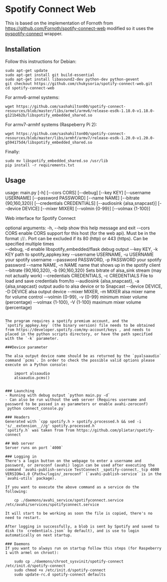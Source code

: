 # Spotify Connect Web

This is based on the implementation of Fornoth from https://github.com/Fornoth/spotify-connect-web modified so it uses the [pyspotify-connect](https://github.com/chukysoria/pyspotify-connect) wrapper.

## Installation

Follow this instructions for Debian:
	
	sudo apt-get update
	sudo apt-get install git build-essential  
	sudo apt-get install libasound2-dev python-dev python-gevent
	git checkout https://github.com/chukysoria/spotify-connect-web.git
	cd spotify-connect-web

For armv6-armel systems:
	
	wget https://github.com/sashahilton00/spotify-connect-resources/blob/master/libs/armel/armv6/release-esdk-1.18.0-v1.18.0-g121b4b2b/libspotify_embedded_shared.so

For armv7-armhf systems (Raspeberry Pi 2):

	wget https://github.com/sashahilton00/spotify-connect-resources/blob/master/libs/armhf/armv7/release-esdk-1.20.0-v1.20.0-g594175d4/libspotify_embedded_shared.so

Finally:
	
	sudo mv libspotify_embedded_shared.so /usr/lib
	pip install -r requirements.txt
	
## Usage

usage: main.py [-h] [--cors CORS] [--debug] [--key KEY] [--username USERNAME]
               [--password PASSWORD] [--name NAME] [--bitrate {90,160,320}]
               [--credentials CREDENTIALS] [--audiosink {alsa,snapcast}]
               [--device DEVICE] [--mixer MIXER] [--volmin {0-99}]
               [--volmax {1-100}]


Web interface for Spotify Connect

optional arguments:
  -h, --help            show this help message and exit
  --cors CORS           enable CORS support for this host (for the web api).
                        Must be in the format <protocol>://<hostname>:<port>.
                        Port can be excluded if its 80 (http) or 443 (https).
                        Can be specified multiple times  
  --debug, -d           enable libspotify_embedded/flask debug output
  --key KEY, -k KEY     path to spotify_appkey.key
  --username USERNAME, -u USERNAME
                        your spotify username
  --password PASSWORD, -p PASSWORD
                        your spotify password
  --name NAME, -n NAME  name that shows up in the spotify client
  --bitrate {90,160,320}, -b {90,160,320}
                        Sets bitrate of alsa_sink stream (may not actually
                        work)
  --credentials CREDENTIALS, -c CREDENTIALS
                        File to load and save credentials from/to
  --audiosink {alsa,snapcast}, -a {alsa,snapcast}
                        output audio to alsa device or to Snapcast
  --device DEVICE, -D DEVICE
                        alsa output device
  --mixer MIXER, -m MIXER
                        alsa mixer name for volume control
  --volmin {0-99}, -v {0-99}
                        minimum mixer volume (percentage)
  --volmax {1-100}, -V {1-100}
                        maximum mixer volume (percentage)

```

The program requires a spotify premium account, and the `spotify_appkey.key` (the binary version) file needs to be obtained from https://developer.spotify.com/my-account/keys , and needs to placed in the python scripts directory, or have the path specified with the `-k` parameter.

###Device parameter

The alsa output device name should be as returned by the `pyalsaaudio` command `pcms`. In order to check the possible valid options please execute on a Python console:

    import alsaaudio
    alsaaudio.pcms()


### Launching
- Running with debug output `python main.py -d`
- Can also be run without the web server (Requires username and password to be passed in as parameters or enable avahi-zeroconf)  `python connect_console.py`

### Headers
Generated with `cpp spotify.h > spotify.processed.h && sed -i 's/__extension__//g' spotify.processed.h`
`spotify.h` was taken from from https://github.com/plietar/spotify-connect

## Web server
Server runs on port `4000`

### Logging in
There's a login button on the webpage to enter a username and password, or zeroconf (avahi) login can be used after executing the command `avahi-publish-service TestConnect _spotify-connect._tcp 4000 VERSION=1.0 CPath=/login/_zeroconf` (`avahi-publish-service` is in the `avahi-utils` package).

If you want to execute the above command as a service do the following:

	cp ./daemons/avahi_service/spotifyconnect.service /etc/avahi/services/spotifyconnect.service

It will start to be working as soon the file is copied, there's no need to restart.

After logging in successfully, a blob is sent by Spotify and saved to disk (to `credentials.json` by default), and is use to login automatically on next startup.

### Daemons
If you want to always run on startup follow this steps (for Raspeberry 1 with armel on chroot):
	
	sudo cp ./daemons/chroot_sysvinit/spotify-connect /etc/init.d/spotify-connect
	sudo chmod +x /etc/init.d/spotify-connect
	sudo update-rc.d spotify-connect defaults	


